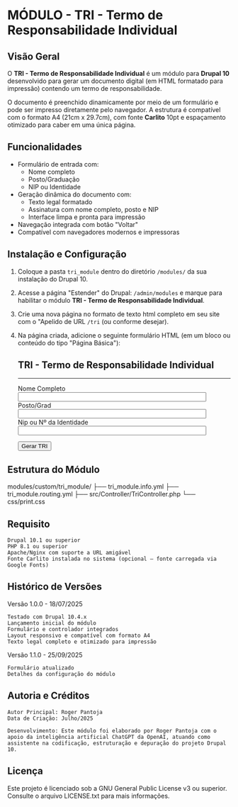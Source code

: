 # MÓDULO - TRI - Termo de Responsabilidade Individual

## Visão Geral

O **TRI - Termo de Responsabilidade Individual** é um módulo para **Drupal 10** desenvolvido para gerar um documento digital (em HTML formatado para impressão) contendo um termo de responsabilidade.

O documento é preenchido dinamicamente por meio de um formulário e pode ser impresso diretamente pelo navegador. A estrutura é compatível com o formato A4 (21cm x 29.7cm), com fonte **Carlito** 10pt e espaçamento otimizado para caber em uma única página.

## Funcionalidades

- Formulário de entrada com:
  - Nome completo
  - Posto/Graduação
  - NIP ou Identidade
- Geração dinâmica do documento com:
  - Texto legal formatado
  - Assinatura com nome completo, posto e NIP
  - Interface limpa e pronta para impressão
- Navegação integrada com botão "Voltar"
- Compatível com navegadores modernos e impressoras

## Instalação e Configuração

1. Coloque a pasta `tri_module` dentro do diretório `/modules/` da sua instalação do Drupal 10.
2. Acesse a página "Estender" do Drupal: `/admin/modules` e marque para habilitar o módulo **TRI - Termo de Responsabilidade Individual**.
3. Crie uma nova página no formato de texto html completo em seu site com o "Apelido de URL `/tri` (ou conforme desejar).
4. Na página criada, adicione o seguinte formulário HTML (em um bloco ou conteúdo do tipo "Página Básica"):

   <form method="POST" action="drupal10/web/tri/gerar">
    <h2>
        TRI - Termo de Responsabilidade Individual
    </h2>
    <hr>
    <div class="form-group">
        <label for="nomeCompleto">Nome Completo</label> <input class="form-control" style="text-transform:uppercase;" type="text" maxlength="50" size="50" name="nome_completo" id="nomecompleto" required="">
    </div>
    <div class="form-group">
        <label for="PostGrad">Posto/Grad</label> <input class="form-control" style="text-transform:uppercase;" type="text" maxlength="50" size="50" name="post_grad" id="postgrad" required="">
    </div>
    <div class="form-group">
        <label for="NipUsuario">Nip ou Nº da Identidade</label> <input class="form-control" style="text-transform:uppercase;" type="text" maxlength="50" size="50" name="NipUsuario" required="required" id="nipUsuario">
    </div>
    <p>
        <button class="btn btn-primary form-submit" type="submit">Gerar TRI</button>
    </p>
</form>

 ## Estrutura do Módulo 
    
 modules/custom/tri_module/
├── tri_module.info.yml
├── tri_module.routing.yml
├── src/Controller/TriController.php
└── css/print.css
 
 ## Requisito

    Drupal 10.1 ou superior
    PHP 8.1 ou superior
    Apache/Nginx com suporte a URL amigável
    Fonte Carlito instalada no sistema (opcional — fonte carregada via Google Fonts)

## Histórico de Versões
Versão 1.0.0 - 18/07/2025

    Testado com Drupal 10.4.x
    Lançamento inicial do módulo
    Formulário e controlador integrados
    Layout responsivo e compatível com formato A4
    Texto legal completo e otimizado para impressão

Versão 1.1.0 - 25/09/2025

    Formulário atualizado
    Detalhes da configuração do módulo

## Autoria e Créditos

    Autor Principal: Roger Pantoja
    Data de Criação: Julho/2025

    Desenvolvimento: Este módulo foi elaborado por Roger Pantoja com o apoio da inteligência artificial ChatGPT da OpenAI, atuando como assistente na codificação, estruturação e depuração do projeto Drupal 10.

## Licença

Este projeto é licenciado sob a GNU General Public License v3 ou superior. Consulte o arquivo LICENSE.txt para mais informações.
